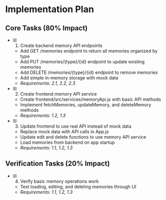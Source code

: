 # Implementation Plan

## Core Tasks (80% Impact)

- [x] 1. Create backend memory API endpoints
  - Add GET /memories endpoint to return all memories organized by type
  - Add PUT /memories/{type}/{id} endpoint to update existing memories
  - Add DELETE /memories/{type}/{id} endpoint to remove memories
  - Add simple in-memory storage with mock data
  - _Requirements: 2.1, 2.2, 2.3_

- [x] 2. Create frontend memory API service
  - Create frontend/src/services/memoryApi.js with basic API methods
  - Implement fetchMemories, updateMemory, and deleteMemory methods
  - _Requirements: 1.2, 1.3_

- [x] 3. Update frontend to use real API instead of mock data
  - Replace mock data with API calls in App.js
  - Update edit and delete functions to use memory API service
  - Load memories from backend on app startup
  - _Requirements: 1.1, 1.2, 1.3_

## Verification Tasks (20% Impact)

- [x] 4. Verify basic memory operations work
  - Test loading, editing, and deleting memories through UI
  - _Requirements: 1.1, 1.2, 1.3_